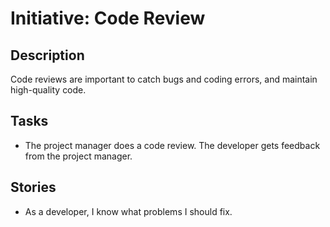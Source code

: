 # Initiative: Code Review

## Description
Code reviews are important to catch bugs and coding errors, and maintain high-quality code. 

## Tasks
* The project manager does a code review. The developer gets feedback from the project manager.

## Stories
* As a developer, I know what problems I should fix.